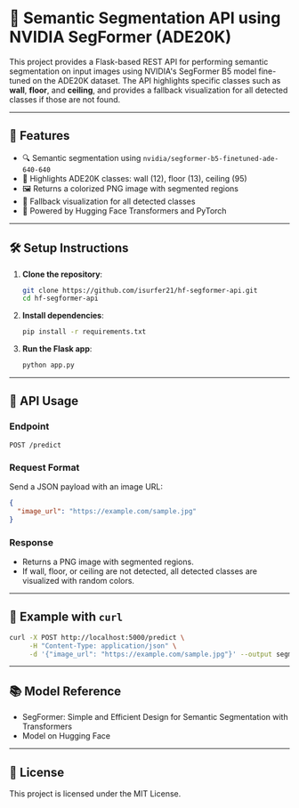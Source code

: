 # 🧠 Semantic Segmentation API using NVIDIA SegFormer (ADE20K)

This project provides a Flask-based REST API for performing semantic segmentation on input images using NVIDIA's SegFormer B5 model fine-tuned on the ADE20K dataset. The API highlights specific classes such as **wall**, **floor**, and **ceiling**, and provides a fallback visualization for all detected classes if those are not found.

---

## 🚀 Features

- 🔍 Semantic segmentation using `nvidia/segformer-b5-finetuned-ade-640-640`
- 🎯 Highlights ADE20K classes: wall (12), floor (13), ceiling (95)
- 🖼️ Returns a colorized PNG image with segmented regions
- 🔄 Fallback visualization for all detected classes
- 🤖 Powered by Hugging Face Transformers and PyTorch

---

## 🛠️ Setup Instructions

1. **Clone the repository**:
   ```bash
   git clone https://github.com/isurfer21/hf-segformer-api.git
   cd hf-segformer-api
   ```

2. **Install dependencies**:
   ```bash
   pip install -r requirements.txt
   ```

3. **Run the Flask app**:
   ```bash
   python app.py
   ```

---

## 📡 API Usage

### Endpoint

```
POST /predict
```

### Request Format

Send a JSON payload with an image URL:

```json
{
  "image_url": "https://example.com/sample.jpg"
}
```

### Response

- Returns a PNG image with segmented regions.
- If wall, floor, or ceiling are not detected, all detected classes are visualized with random colors.

---

## 🧪 Example with `curl`

```bash
curl -X POST http://localhost:5000/predict \
     -H "Content-Type: application/json" \
     -d '{"image_url": "https://example.com/sample.jpg"}' --output segmented.png
```

---

## 📚 Model Reference

- SegFormer: Simple and Efficient Design for Semantic Segmentation with Transformers
- Model on Hugging Face

---

## 📝 License

This project is licensed under the MIT License.
```
